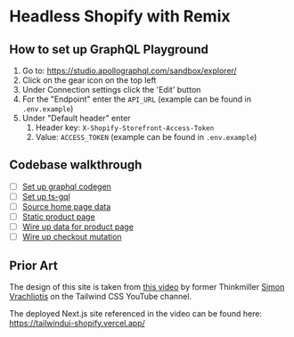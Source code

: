 # Headless Shopify with Remix

## How to set up GraphQL Playground

1. Go to: <https://studio.apollographql.com/sandbox/explorer/>
2. Click on the gear icon on the top left
3. Under Connection settings click the 'Edit' button
4. For the "Endpoint" enter the `API_URL` (example can be found in `.env.example`)
5. Under "Default header" enter
   1. Header key: `X-Shopify-Storefront-Access-Token`
   2. Value: `ACCESS_TOKEN` (example can be found in `.env.example`)

## Codebase walkthrough

- [ ] [Set up graphql codegen](https://github.com/lukebennett88/team-talk-remix-shopify/pull/1/files)
- [ ] [Set up ts-gql](https://github.com/lukebennett88/team-talk-remix-shopify/pull/2/files)
- [ ] [Source home page data](https://github.com/lukebennett88/team-talk-remix-shopify/pull/3/files)
- [ ] [Static product page](https://github.com/lukebennett88/team-talk-remix-shopify/pull/4/files)
- [ ] [Wire up data for product page](https://github.com/lukebennett88/team-talk-remix-shopify/pull/5/files)
- [ ] [Wire up checkout mutation](https://github.com/lukebennett88/team-talk-remix-shopify/pull/6/files)

## Prior Art

The design of this site is taken from [this video](https://www.youtube.com/watch?v=xNMYz74zNHM) by former Thinkmiller [Simon Vrachliotis](https://github.com/simonswiss) on the Tailwind CSS YouTube channel.

The deployed Next.js site referenced in the video can be found here:
<https://tailwindui-shopify.vercel.app/>
